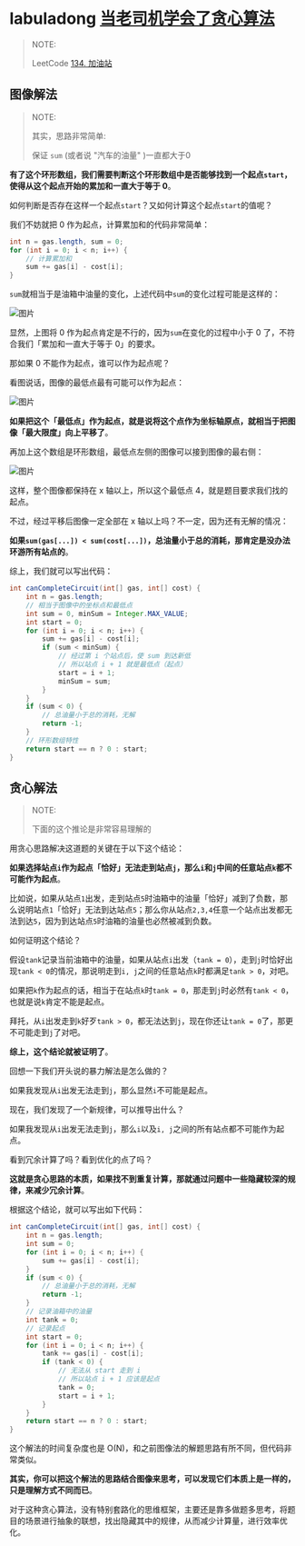 # labuladong [当老司机学会了贪心算法](https://mp.weixin.qq.com/s/k-z_oewAqMYc3vpmOm4gEQ) 

> NOTE: 
>
> LeetCode [134. 加油站](https://leetcode-cn.com/problems/gas-station/)



## 图像解法

> NOTE: 
>
> 其实，思路非常简单: 
>
> 保证 `sum` (或者说 "汽车的油量" )一直都大于0

**有了这个环形数组，我们需要判断这个环形数组中是否能够找到一个起点`start`，使得从这个起点开始的累加和一直大于等于 0**。

如何判断是否存在这样一个起点`start`？又如何计算这个起点`start`的值呢？

我们不妨就把 0 作为起点，计算累加和的代码非常简单：

```Java
int n = gas.length, sum = 0;
for (int i = 0; i < n; i++) {
    // 计算累加和
    sum += gas[i] - cost[i];
}
```

`sum`就相当于是油箱中油量的变化，上述代码中`sum`的变化过程可能是这样的：

![图片](https://mmbiz.qpic.cn/sz_mmbiz_jpg/gibkIz0MVqdFBqGqia6FfNkXMz8dMTghNGOtyw0arMOy7gEJbueBBc4mf48MGI5xQxwphrKXxTF94X0uuJYAuwpw/640?wx_fmt=jpeg&tp=webp&wxfrom=5&wx_lazy=1&wx_co=1)

显然，上图将 0 作为起点肯定是不行的，因为`sum`在变化的过程中小于 0 了，不符合我们「累加和一直大于等于 0」的要求。

那如果 0 不能作为起点，谁可以作为起点呢？

看图说话，图像的最低点最有可能可以作为起点：

![图片](https://mmbiz.qpic.cn/sz_mmbiz_jpg/gibkIz0MVqdFBqGqia6FfNkXMz8dMTghNG3DZFI5pIwceDMLO5vibMnWtaARMrcaicOBJSGjgicicibmsmgibicZUB4hXrg/640?wx_fmt=jpeg&tp=webp&wxfrom=5&wx_lazy=1&wx_co=1)

**如果把这个「最低点」作为起点，就是说将这个点作为坐标轴原点，就相当于把图像「最大限度」向上平移了**。

再加上这个数组是环形数组，最低点左侧的图像可以接到图像的最右侧：

![图片](https://mmbiz.qpic.cn/sz_mmbiz_jpg/gibkIz0MVqdFBqGqia6FfNkXMz8dMTghNGINeCKDjhgjROQonon8PP8j5YLibCSqSrxVP0xITUMwKfYKeAlibzT8jg/640?wx_fmt=jpeg&tp=webp&wxfrom=5&wx_lazy=1&wx_co=1)

这样，整个图像都保持在 x 轴以上，所以这个最低点 4，就是题目要求我们找的起点。

不过，经过平移后图像一定全部在 x 轴以上吗？不一定，因为还有无解的情况：

**如果`sum(gas[...]) < sum(cost[...])`，总油量小于总的消耗，那肯定是没办法环游所有站点的**。

综上，我们就可以写出代码：

```Java
int canCompleteCircuit(int[] gas, int[] cost) {
    int n = gas.length;
    // 相当于图像中的坐标点和最低点
    int sum = 0, minSum = Integer.MAX_VALUE;
    int start = 0;
    for (int i = 0; i < n; i++) {
        sum += gas[i] - cost[i];
        if (sum < minSum) {
            // 经过第 i 个站点后，使 sum 到达新低
            // 所以站点 i + 1 就是最低点（起点）
            start = i + 1;
            minSum = sum;
        }
    }
    if (sum < 0) {
        // 总油量小于总的消耗，无解
        return -1;
    }
    // 环形数组特性
    return start == n ? 0 : start;
}
```

## 贪心解法

> NOTE: 
>
> 下面的这个推论是非常容易理解的

用贪心思路解决这道题的关键在于以下这个结论：

**如果选择站点`i`作为起点「恰好」无法走到站点`j`，那么`i`和`j`中间的任意站点`k`都不可能作为起点**。

比如说，如果从站点`1`出发，走到站点`5`时油箱中的油量「恰好」减到了负数，那么说明站点`1`「恰好」无法到达站点`5`；那么你从站点`2,3,4`任意一个站点出发都无法到达`5`，因为到达站点`5`时油箱的油量也必然被减到负数。

如何证明这个结论？

假设`tank`记录当前油箱中的油量，如果从站点`i`出发（`tank = 0`），走到`j`时恰好出现`tank < 0`的情况，那说明走到`i, j`之间的任意站点`k`时都满足`tank > 0`，对吧。

如果把`k`作为起点的话，相当于在站点`k`时`tank = 0`，那走到`j`时必然有`tank < 0`，也就是说`k`肯定不能是起点。

拜托，从`i`出发走到`k`好歹`tank > 0`，都无法达到`j`，现在你还让`tank = 0`了，那更不可能走到`j`了对吧。

**综上，这个结论就被证明了**。

回想一下我们开头说的暴力解法是怎么做的？

如果我发现从`i`出发无法走到`j`，那么显然`i`不可能是起点。

现在，我们发现了一个新规律，可以推导出什么？

如果我发现从`i`出发无法走到`j`，那么`i`以及`i, j`之间的所有站点都不可能作为起点。

看到冗余计算了吗？看到优化的点了吗？

**这就是贪心思路的本质，如果找不到重复计算，那就通过问题中一些隐藏较深的规律，来减少冗余计算**。

根据这个结论，就可以写出如下代码：

```Java
int canCompleteCircuit(int[] gas, int[] cost) {
    int n = gas.length;
    int sum = 0;
    for (int i = 0; i < n; i++) {
        sum += gas[i] - cost[i];
    }
    if (sum < 0) {
        // 总油量小于总的消耗，无解
        return -1;
    }
    // 记录油箱中的油量
    int tank = 0;
    // 记录起点
    int start = 0;
    for (int i = 0; i < n; i++) {
        tank += gas[i] - cost[i];
        if (tank < 0) {
            // 无法从 start 走到 i
            // 所以站点 i + 1 应该是起点
            tank = 0;
            start = i + 1;
        }
    }
    return start == n ? 0 : start;
}
```

这个解法的时间复杂度也是 O(N)，和之前图像法的解题思路有所不同，但代码非常类似。

**其实，你可以把这个解法的思路结合图像来思考，可以发现它们本质上是一样的，只是理解方式不同而已**。

对于这种贪心算法，没有特别套路化的思维框架，主要还是靠多做题多思考，将题目的场景进行抽象的联想，找出隐藏其中的规律，从而减少计算量，进行效率优化。

